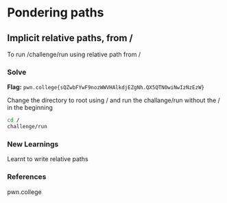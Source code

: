 # Pondering paths
## Implicit relative paths, from /
To run /challenge/run using relative path from /

### Solve
**Flag:** `pwn.college{sQZwbFYwF9nozWWVHAlkdjEZgNh.QX5QTN0wiNwIzNzEzW}`

Change the directory to root using / and run the challange/run without the / in the beginning

```bash
cd /
challenge/run
```

### New Learnings
Learnt to write relative paths

### References 
pwn.college
